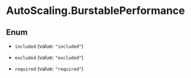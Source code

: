 # AutoScaling.BurstablePerformance

## Enum


* `included` (value: `"included"`)

* `excluded` (value: `"excluded"`)

* `required` (value: `"required"`)


